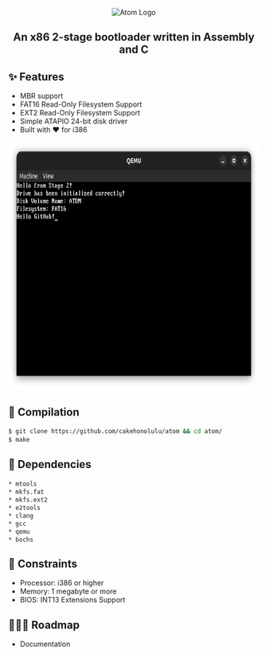 <p align="center">
<picture>
  <source srcset="https://raw.githubusercontent.com/cakehonolulu/atom/main/resources/logo_light.png"
          media="(prefers-color-scheme: light)">
  <source srcset="https://raw.githubusercontent.com/cakehonolulu/atom/main/resources/logo_dark.png"
          media="(prefers-color-scheme: dark)">
  <img alt="Atom Logo" />
</picture>
  </p>

<h2 align="center">An x86 2-stage bootloader written in Assembly and C</h2>

## ✨ Features
* MBR support
* FAT16 Read-Only Filesystem Support
* EXT2 Read-Only Filesystem Support
* Simple ATAPIO 24-bit disk driver
* Built with ❤️ for i386

<p align="center">
  <img src="resources/screenshot.png" alt="Atom" width="750" height="500"/>
</p>


## 🏁 Compilation

```bash
$ git clone https://github.com/cakehonolulu/atom && cd atom/
$ make
```

## 🔧 Dependencies

```
* mtools
* mkfs.fat
* mkfs.ext2
* e2tools
* clang
* gcc
* qemu
* bochs
```

## 🌊 Constraints

* Processor: i386 or higher
* Memory: 1 megabyte or more
* BIOS: INT13 Extensions Support

## 👷🏼‍♂️ Roadmap


* Documentation
